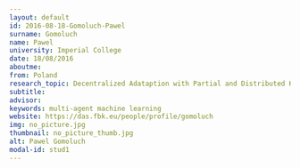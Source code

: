 ```yaml
---
layout: default 
id: 2016-08-18-Gomoluch-Pawel
surname: Gomoluch
name: Pawel
university: Imperial College
date: 18/08/2016
aboutme: 
from: Poland
research_topic: Decentralized Adataption with Partial and Distributed Knowledge
subtitle: 
advisor: 
keywords: multi-agent machine learning 
website: https://das.fbk.eu/people/profile/gomoluch
img: no_picture.jpg
thumbnail: no_picture_thumb.jpg
alt: Pawel Gomoluch
modal-id: stud1
---
```

